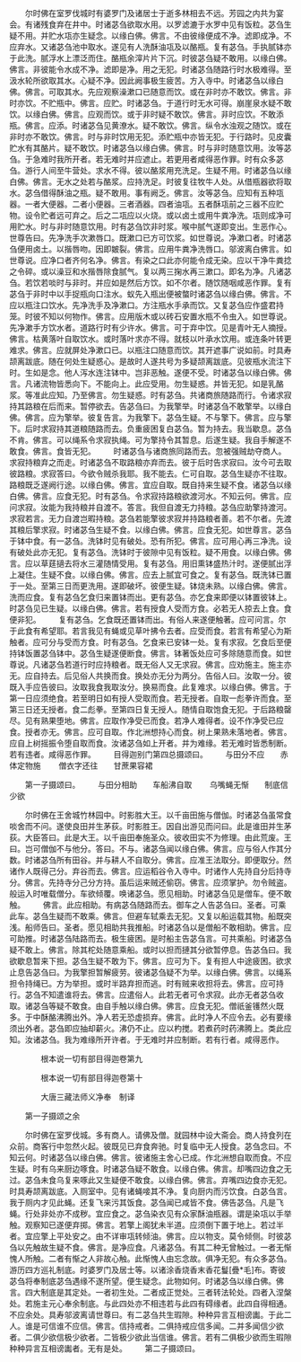 <!-- { "loadSidebar": true } -->
　　尔时佛在室罗伐城时有婆罗门及诸居士于逝多林相去不远。芳园之内共为宴会。有诸残食弃在井中。时诸苾刍欲取水用。以罗滤漉于水罗中见有饭粒。苾刍生疑不用。并贮水瓨亦生疑念。以缘白佛。佛言。不由彼缘便成不净。滤即成净。不应弃水。又诸苾刍池中取水。遂见有人洗酥油瓨及以酪瓶。复有苾刍。手执腻钵亦于此洗。腻浮水上漂泛而住。酪瓶余滓片片下沉。时彼苾刍疑不敢用。以缘白佛。佛言。非彼能令水成不净。滤即是净。用之无犯。时诸苾刍随路行时水极难得。至汲水轮所欲取其水。心疑不净。因此阙事极生疲苦。方入寺中。时诸苾刍以缘白佛。佛言。可取其水。先应观察澡漱口已随意而饮。或在非时亦不敢饮。佛言。非时亦饮。不贮瓶中。佛言。应贮。时诸苾刍。于道行时无水可得。崩崖泉水疑不敢饮。以缘白佛。佛言。应观而饮。或于非时疑不敢饮。佛言。非时应饮。不敢添瓶。佛言。应添。时诸苾刍见黄潦水。疑不敢饮。佛言。纵令水浊观之随饮。或在非时亦不敢饮。佛言。时与非时饮用无犯。添贮瓶中亦皆无犯。于行路时。见皮囊贮水有其酪片。疑不敢饮。时诸苾刍以缘白佛。佛言。时与非时随意饮用。汝等苾刍。于急难时我所开者。若无难时并应遮止。若更用者咸得恶作罪。时有众多苾刍。游行人间至牛营处。求水不得。彼以酪浆用充洗足。生疑不用。时诸苾刍以缘白佛。佛言。无水之处若与酪浆。应持洗足。时彼复往牧牛人处。从借瓶器欲将取水。苾刍借得酥油之瓶。疑不敢用。事有阙乏。佛言。汝等苾刍。应知有五种瓨器。一者大便器。二者小便器。三者酒器。四者油瓨。五者酥瓨前之三器不应贮物。设令贮者远可弃之。后之二瓨应以火烧。或以卤土或用牛粪净洗。瓨则成净可用贮水。时与非时随意饮用。时有苾刍饮非时浆。喉中腻气遂即变出。生恶作心。世尊告曰。先净洗手次漱唇口。既漱口已方可饮浆。如世尊说。净漱口者。时诸苾刍便用卤土。以揩唇吻。因即皴裂。佛言。应用牛粪净洗唇口。邬波离白佛言。如世尊说。应净口者齐何名净。佛言。有染之口此亦何能令成无染。应以干净牛粪捻之令碎。或以澡豆和水揩唇除食腻气。复以两三掬水再三漱口。即名为净。凡诸苾刍。若饮若啖时与非时。并应如是然后方饮。如不尔者。随饮随咽咸恶作罪。复有苾刍于非时中以手捉瓶向口注水。蚁先入瓶出便被螫时诸苾刍以缘白佛。佛言。不应以瓶注口饮水。先净洗手及净漱口。方注瓶水手承而饮。又复苾刍应作盛君持笼。时彼不知以何物作。佛言。应用版木或以砖石安置水瓶不令虫入。如世尊说。先净漱手方饮水者。道路行时有少许水。佛言。可于弃中饮。见是青叶无人摘授。佛言。枯黄落叶自取饮水。或时落叶求亦不得。就枝以叶承水饮用。或连条叶转更难求。佛言。应就屏处净漱口已。以瓶注口随意而饮。其开遮事广说如前。时具寿颉离跋底。随在何处生疑惑心。是故时人遂共号为多疑颉离跋底。见彼瓶水流注下时。生如是念。他人泻水连注钵中。岂非恶触。遂便不受。时诸苾刍以缘白佛。佛言。凡诸流物皆悉向下。不能向上。此应受用。勿生疑惑。并皆无犯。如是乳酪浆。等准此应知。乃至佛言。勿生疑惑。时有苾刍。共诸商旅随路而行。令诸求寂持其路粮在后而来。暂停欲去。告苾刍曰。为我擎举。时诸苾刍不敢擎举。以缘白佛。佛言。应为擎举。彼复告言。为我擎下。苾刍生疑。不与擎下。佛言。应与擎下。后时求寂持其道粮随路而去。负重疲困复白苾刍。暂为持去。我当歇息。苾刍不肯。佛言。可以绳系令求寂执绳。可为擎持令其暂息。后遂生疑。我自手解遂不敢食。佛言。食皆无犯。
　　时诸苾刍与诸商旅同路而去。忽被强贼劫夺商人。求寂持粮弃之而走。时诸苾刍不取路粮亦弃而去。彼于后时告求寂曰。汝今可去取彼路粮。求寂答曰。今欲令贼杀我耶。我不能去。仁可自取。苾刍生疑亦不往取。路粮既乏遂阙行途。以缘白佛。佛言。宜应自取。既自持来生疑不食。诸苾刍以缘白佛。佛言。应食无犯。时有苾刍。令求寂持路粮欲渡河水。不知云何。佛言。应问求寂。汝能为我持粮并自渡不。答言。我但自渡无力持粮。苾刍应助擎持渡河。求寂若言。无力自渡岂暇持粮。苾刍若能擎彼求寂并持路粮者善。若不尔者。先渡其粮后擎求寂。时诸苾刍生疑不食。以缘白佛。佛言。应食无犯。如世尊言。苾刍于钵中食。有一苾刍。洗钵时见有破处。恐有所犯。佛言。应可用心再三净洗。设有破处此亦无犯。复有苾刍。洗钵时于彼隙中见有饭粒。疑不用食。以缘白佛。佛言。应以草莛擿去将水三灌随情受用。复有苾刍。用旧熏钵盛热汁时。遂便腻出浮上凝住。生疑不食。以缘白佛。佛言。应去上腻宜可食之。复有苾刍。既洗钵已置于一处。至第三日而更洗用。遂即破坏。彼便生疑。钵烧未熟。以缘白佛。佛言。洗而应食。复有苾刍乞食归来置钵而出。更有苾刍。亦乞食来即便以钵置彼钵上。时苾刍见已生疑。以缘白佛。佛言。若有授食人受而方食。必若无人掠去上食。食便非犯。
　　复有苾刍。乞食既还置钵而出。有俗人来遂便触著。应可问言。尔于此食有希望耶。若言我见有蝇或见草叶拂令去者。应受而食。若言有希望心为斯触者。应可分与受而方食。时有苾刍。乞食来已安钵一处。复有求寂。乞食后至便持钵饭置苾刍钵中。苾刍生疑遂便断食。佛言。钵著饭处应可多除随意而食。如世尊说。凡诸苾刍若道行时应持粮者。既无俗人又无求寂。佛言。应劝施主。施主亦无。应自持去。后见俗人共换而食。换处亦无分为两分。告俗人曰。汝取一分。彼既入手应告彼曰。汝取我食我取汝分。换易而食。此复难求。以缘白佛。佛言。于第一日应须绝食。若至明日如有授人受取而食。若无授者。自取一彪拳许而食。至第三日还无授者。食二彪拳。至第四日复无授人。随情自取饱食无犯。于后路粮罄尽。见有熟果堕地。佛言。应取作净受已而食。若净人难得者。设不作净受已应食。授者亦无。佛言。应可自取。作北洲想持心而食。树上果熟未落地者。佛言。应自上树摇振令堕自取而食。汝诸苾刍如上开者。并为难缘。若无难时皆悉制断。若有违者。咸得恶作罪。
　　目得迦别门第四总摄颂曰。
　　与田分不应　　赤体定物施
　　僧衣字还往　　甘蔗果容裙

　　第一子摄颂曰。
　　与田分相助　　车船沸自取
　　乌嘴蝇无惭　　制底信少欲

　　尔时佛在王舍城竹林园中。时影胜大王。以千亩田施与僧伽。时诸苾刍虽常食啖舍而不问。遂使良田并生茅荻。时影胜王。因自出游见而问曰。此是谁田并生茅荻。大臣答曰。此是大王。以千亩田奉施圣众。彼收田实不为修理。由此荒废。王曰。岂可僧伽不与他分。答曰。不与。诸苾刍闻以缘白佛。佛言。应与俗人作其分数。时诸苾刍所有田谷。并与耕人不自取分。佛言。应准王法取分。即便取分。然诸作人既得己分。弃谷而去。佛言。应运稻谷令入寺中。时诸作人先持自分后持寺分。佛言。先持寺分己分方持。虽后运来贼还偷窃。佛言。应须掌护。勿令贼盗。般运入时唯载僧分。车欲倾覆。唤诸苾刍。愿见相助。时诸苾刍见是僧车。便不敢触。
　　佛言。此应相助。有病苾刍随路而去。御车之人告苾刍曰。圣者。可乘此车。苾刍生疑而不敢乘。佛言。但避车轼乘去无犯。又复以船运载其物。船既突浅。船师告曰。圣者。愿见相助共我推船。时诸苾刍以是僧船不敢相助。佛言。应可助推。时诸苾刍陆路而去。极生疲困。是时船主告苾刍言。可共乘船。时诸苾刍疑不敢上。佛言。除其柁处随意乘船。或时以担而摙其分欲暂停息。告苾刍曰。我欲歇息暂来下担。苾刍生疑不敢为下。佛言。应可为下。复有担人中途疲困。欲求止息告苾刍曰。为我擎担暂解疲劳。彼诸苾刍疑不为举。以缘白佛。佛言。以绳系担令持绳已。方为举担。或时半路弃担而逃。时有贼来收担将去。佛言。应可持行。苾刍不知遣谁将去。佛言。应遣俗人。此若无者可令求寂。此亦无者苾刍收取。诸苾刍等疑不敢食。由自手触以缘白佛。佛言。应食无犯。僧祇釜镬然火既多。于中酥酪沸腾出外。净人若无恐虚损弃。佛言。此时净人不应令去。必有要缘须出外者。苾刍即应抽却薪火。沸仍不止。应以杓搅。若煮药时药沸腾上。类此应知。汝诸苾刍。我为难缘所开许者。于无难时并应制断。若有行者。咸得恶作。

　　　　根本说一切有部目得迦卷第九



　　　　根本说一切有部目得迦卷第十

　　　　大唐三藏法师义净奉　制译

　　第一子摄颂之余

　　尔时佛在室罗伐城。多有商人。请佛及僧。就园林中设大斋会。商人持食列在众前。商客行中忽然火起。彼既见已弃食奔驰。时复临中无人授食。苾刍念曰。不知云何。时诸苾刍以缘白佛。佛言。彼诸施主舍心已成。作北洲想自取而食。不应生疑。时有乌来厨边啄食。时诸苾刍疑不敢食。以缘白佛。佛言。却嘴四边食之无过。苾刍未食乌复来啄此又生疑便不敢食。以缘白佛。佛言。弃嘴四边食亦无犯。时具寿颉离跋底。入厕室中。见有诸蝇唼其不净。复向厨内而污饮食。白苾刍言。我于厕内才见此蝇。还复飞来污其饭食。苾刍闻已咸皆不食。佛告苾刍。凡是飞蝇。行处非处亦不成秽。宜应食之。苾刍染衣见有众家酥油瓶器。谓是染瓨以手举触。观察知已遂便弃掷。佛言。若擎上阁犹未半道。应须倒下置于地上。若过半者。宜应擎上平处安之。由不详审瓨转倾油。佛言。应以物支。莫令倾侧。时彼苾刍以先触故生疑不食。佛言。是净应食。凡诸苾刍。有其二种无曾触过。一者无惭愧人所触。二者有惭之人非故心触。此惭愧人由忘念故。俱净无犯。有众多苾刍。游历四方巡礼制底。时婆罗门及居士等。以诸涂香烧香末香花鬘[疊*毛]布。寄彼苾刍将奉制底苾刍遇缘不遂所望。便生疑念。此物如何。时诸苾刍以缘白佛。佛言。四大制底是其定处。一者初生处。二者成正觉处。三者转法轮处。四者入涅槃处。若施主元心奉余制底。与此四处亦不相违若与此四有碍缘者。此四自得相通。不应余处。具寿邬波离请世尊曰。有二苾刍共生瑕隙。种种异言互相谤讟。于此二人。谁是可信谁不应信。佛言。信持戒者。二俱持戒应信多闻。二并多闻信少欲者。二俱少欲信极少欲者。二皆极少欲此当信谁。佛言。若有二俱极少欲而生瑕隙种种异言互相谤讟者。无有是处。
　　第二子摄颂曰。
